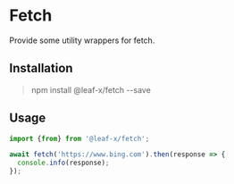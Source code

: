 # Fetch

Provide some utility wrappers for fetch.

## Installation

> npm install @leaf-x/fetch --save

## Usage

```typescript
import {from} from '@leaf-x/fetch';

await fetch('https://www.bing.com').then(response => {
  console.info(response);
});
```

